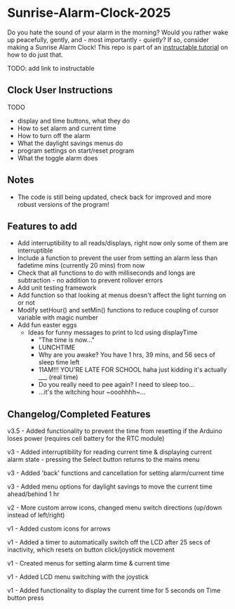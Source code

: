 # Sunrise-Alarm-Clock-2025

Do you hate the sound of your alarm in the morning? Would you rather wake up peacefully, gently, and - most importantly - <i>quietly</i>?
If so, consider making a Sunrise Alarm Clock! This repo is part of an [instructable tutorial]() on how to do just that.

TODO: add link to instructable

## Clock User Instructions

TODO
- display and time buttons, what they do
- How to set alarm and current time
- How to turn off the alarm
- What the daylight savings menus do
- program settings on start/reset program
- What the toggle alarm does

## Notes
- The code is still being updated, check back for improved and more robust versions of the program!

## Features to add
- Add interruptibility to all reads/displays, right now only some of them are interruptible
- Include a function to prevent 
    the user from setting an alarm less than fadetime mins (currently 20 mins) from now
- Check that all functions to do with milliseconds and longs are subtraction - no addition to prevent rollover errors
- Add unit testing framework
- Add function so that looking at menus doesn't affect the light turning on or not
- Modify setHour() and setMin() functions to reduce coupling of cursor variable with magic number
- Add fun easter eggs
    - Ideas for funny messages to print to lcd using displayTime
        - "The time is now..." 
        - LUNCHTIME
        - Why are you awake? You have 1 hrs, 39 mins, and 56 secs of sleep time left
        - 11AM!!! YOU'RE LATE FOR SCHOOL haha just kidding it's actually ___ (real time)
        - Do you really need to pee again? I need to sleep too...
        - ...it's the witching hour ~ooohhhh~...

## Changelog/Completed Features

v3.5 - Added functionality to prevent the time from resetting if the Arduino loses power (requires cell battery for the RTC module)

v3 - Added interruptibility for reading current time & displaying current alarm state - pressing the Select button returns to the mains menu

v3 - Added 'back' functions and cancellation for setting alarm/current time

v3 - Added menu options for daylight savings to move the current time ahead/behind 1 hr

v2 - More custom arrow icons, changed menu switch directions (up/down instead of left/right)

v1 - Added custom icons for arrows

v1 - Added a timer to automatically switch off the LCD after 25 secs of inactivity, which resets on button click/joystick movement

v1 - Created menus for setting alarm time & current time

v1 - Added LCD menu switching with the joystick

v1 - Added functionality to display the current time for 5 seconds on Time button press